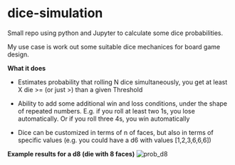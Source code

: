 # dice-simulation
Small repo using python and Jupyter to calculate some dice probabilities. 

My use case is work out some suitable dice mechanices for board game design.

**What it does**

- Estimates probability that rolling N dice simultaneously, you get at least X die >= (or just >) than a given Threshold

- Ability to add some additional win and loss conditions, under the shape of repeated numbers. E.g. if you roll at least two 1s, you lose automatically. Or if you roll three 4s, you win automatically

- Dice can be customized in terms of n of faces, but also in terms of specific values (e.g. you could have a d6 with values [1,2,3,6,6,6])

**Example results for a d8 (die with 8 faces)**
![prob_d8](https://user-images.githubusercontent.com/8734331/183640515-e2a48ea4-4588-494e-b0d6-af5f826366d9.png)
